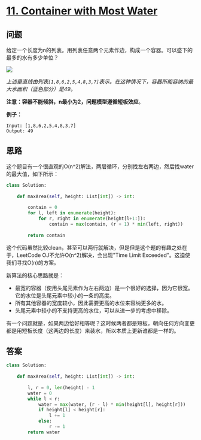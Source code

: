 # [11. Container with Most Water](https://leetcode.com/problems/container-with-most-water/)

## 问题

给定一个长度为n的列表。用列表任意两个元素作边，构成一个容器。可以盛下的最多的水有多少单位？

![](https://s3-lc-upload.s3.amazonaws.com/uploads/2018/07/17/question_11.jpg)

*上述垂直线由列表`[1,8,6,2,5,4,8,3,7]`表示。在这种情况下，容器所能容纳的最大水面积（蓝色部分）是49。*

**注意：**容器不能倾斜，n最小为2，问题模型遵循**短板效应**。

**例子：**

```
Input: [1,8,6,2,5,4,8,3,7]
Output: 49
```

## 思路

这个题目有一个很直观的O(n^2)解法，两层循环，分别找左右两边，然后找water的最大值，如下所示：

```python
class Solution:
    
    def maxArea(self, height: List[int]) -> int:
        
        contain = 0
        for l, left in enumerate(height):
            for r, right in enumerate(height[l+1:]):
                contain = max(contain, (r + 1) * min(left, right))
                
        return contain
```

这个代码虽然比较clean，甚至可以两行就解决，但是但是这个题的有趣之处在于，LeetCode OJ不允许O(n^2)解决，会出现"Time Limit Exceeded"。这迫使我们寻找O(n)的方案。

新算法的核心思路就是：

- 最宽的容器（使用头尾元素作为左右两边）是一个很好的选择，因为它很宽。它的水位是头尾元素中较小的一条的高度。
- 所有其他容器的宽度较小，因此需要更高的水位来容纳更多的水。
- 头尾元素中较小的不支持更高的水位，可以从进一步的考虑中移除。

有一个问题就是，如果两边恰好相等呢？这时候两者都是短板，朝向任何方向变更都是用短板长度（这两边的长度）来装水，所以本质上更新谁都是一样的。

## 答案

```python
class Solution:
    
    def maxArea(self, height: List[int]) -> int:
        
        l, r = 0, len(height) - 1
        water = 0
        while l < r:
            water = max(water, (r - l) * min(height[l], height[r]))
            if height[l] < height[r]:
                l += 1
            else:
                r -= 1
        return water
```

